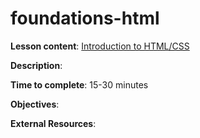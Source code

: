 # foundations-html

**Lesson content**: [Introduction to HTML/CSS](https://github.com/learn-static/foundations-computation/blob/main/intro-html.md)

**Description**: 

**Time to complete**: 15-30 minutes

**Objectives**:

**External Resources**: